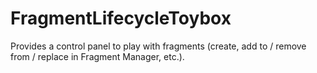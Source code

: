 # FragmentLifecycleToybox
Provides a control panel to play with fragments (create, add to / remove from / replace in Fragment Manager, etc.).
